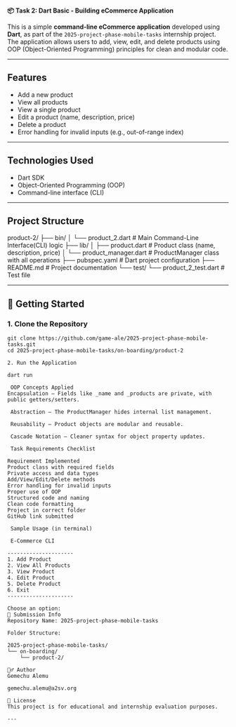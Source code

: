 **📦 Task 2: Dart Basic - Building eCommerce Application**

This is a simple **command-line eCommerce application** developed using **Dart**, as part of the `2025-project-phase-mobile-tasks` internship project. The application allows users to add, view, edit, and delete products using OOP (Object-Oriented Programming) principles for clean and modular code.

---

##  Features
-  Add a new product
-  View all products
-  View a single product
-  Edit a product (name, description, price)
- Delete a product
- Error handling for invalid inputs (e.g., out-of-range index)

---

##  Technologies Used

- Dart SDK
- Object-Oriented Programming (OOP)
- Command-line interface (CLI)

---

##  Project Structure

product-2/
├── bin/
│ └── product_2.dart # Main  Command-Line Interface(CLI) logic
├── lib/
│ ├── product.dart # Product class (name, description, price)
│ └── product_manager.dart # ProductManager class with all operations
├── pubspec.yaml # Dart project configuration
├── README.md # Project documentation
└── test/
└── product_2_test.dart #  Test file

---

## 🚀 Getting Started

### 1. Clone the Repository

```
git clone https://github.com/game-ale/2025-project-phase-mobile-tasks.git
cd 2025-project-phase-mobile-tasks/on-boarding/product-2

2. Run the Application

dart run

 OOP Concepts Applied
Encapsulation – Fields like _name and _products are private, with public getters/setters.

 Abstraction – The ProductManager hides internal list management.

 Reusability – Product objects are modular and reusable.

 Cascade Notation – Cleaner syntax for object property updates.

 Task Requirements Checklist

Requirement	Implemented 
Product class with required fields	
Private access and data types	
Add/View/Edit/Delete methods	
Error handling for invalid inputs	
Proper use of OOP	
Structured code and naming	
Clean code formatting	
Project in correct folder	
GitHub link submitted	

 Sample Usage (in terminal)

 E-Commerce CLI

---------------------
1. Add Product
2. View All Products
3. View Product
4. Edit Product
5. Delete Product
6. Exit
---------------------

Choose an option:
📎 Submission Info
Repository Name: 2025-project-phase-mobile-tasks

Folder Structure:

2025-project-phase-mobile-tasks/
└── on-boarding/
    └── product-2/
    
🙋‍♂️ Author
Gemechu Alemu

gemechu.alemu@a2sv.org

📝 License
This project is for educational and internship evaluation purposes.

---
